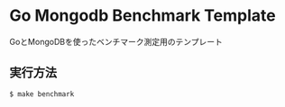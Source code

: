 # Go Mongodb Benchmark Template
GoとMongoDBを使ったベンチマーク測定用のテンプレート

## 実行方法
```zsh
$ make benchmark
```
